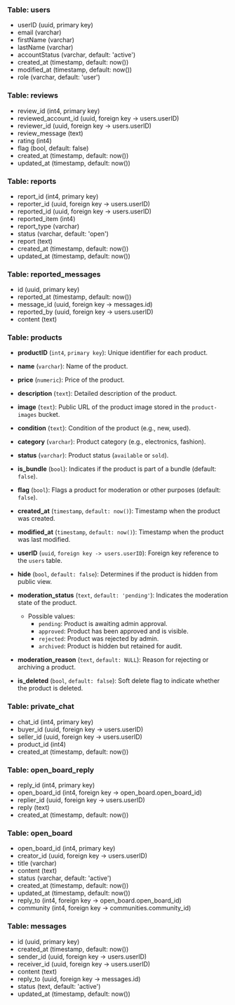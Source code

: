 ### Table: users

- userID (uuid, primary key)
- email (varchar)
- firstName (varchar)
- lastName (varchar)
- accountStatus (varchar, default: 'active')
- created_at (timestamp, default: now())
- modified_at (timestamp, default: now())
- role (varchar, default: 'user')

### Table: reviews

- review_id (int4, primary key)
- reviewed_account_id (uuid, foreign key -> users.userID)
- reviewer_id (uuid, foreign key -> users.userID)
- review_message (text)
- rating (int4)
- flag (bool, default: false)
- created_at (timestamp, default: now())
- updated_at (timestamp, default: now())

### Table: reports

- report_id (int4, primary key)
- reporter_id (uuid, foreign key -> users.userID)
- reported_id (uuid, foreign key -> users.userID)
- reported_item (int4)
- report_type (varchar)
- status (varchar, default: 'open')
- report (text)
- created_at (timestamp, default: now())
- updated_at (timestamp, default: now())

### Table: reported_messages

- id (uuid, primary key)
- reported_at (timestamp, default: now())
- message_id (uuid, foreign key -> messages.id)
- reported_by (uuid, foreign key -> users.userID)
- content (text)

### Table: products

- **productID** (`int4`, `primary key`): Unique identifier for each product.
- **name** (`varchar`): Name of the product.
- **price** (`numeric`): Price of the product.
- **description** (`text`): Detailed description of the product.
- **image** (`text`): Public URL of the product image stored in the `product-images` bucket.
- **condition** (`text`): Condition of the product (e.g., new, used).
- **category** (`varchar`): Product category (e.g., electronics, fashion).
- **status** (`varchar`): Product status (`available` or `sold`).
- **is_bundle** (`bool`): Indicates if the product is part of a bundle (default: `false`).
- **flag** (`bool`): Flags a product for moderation or other purposes (default: `false`).
- **created_at** (`timestamp`, `default: now()`): Timestamp when the product was created.
- **modified_at** (`timestamp`, `default: now()`): Timestamp when the product was last modified.
- **userID** (`uuid`, `foreign key -> users.userID`): Foreign key reference to the `users` table.
- **hide** (`bool`, `default: false`): Determines if the product is hidden from public view.
- **moderation_status** (`text`, `default: 'pending'`): Indicates the moderation state of the product.

  - Possible values:
    - `pending`: Product is awaiting admin approval.
    - `approved`: Product has been approved and is visible.
    - `rejected`: Product was rejected by admin.
    - `archived`: Product is hidden but retained for audit.

- **moderation_reason** (`text`, `default: NULL`): Reason for rejecting or archiving a product.
- **is_deleted** (`bool`, `default: false`): Soft delete flag to indicate whether the product is deleted.

### Table: private_chat

- chat_id (int4, primary key)
- buyer_id (uuid, foreign key -> users.userID)
- seller_id (uuid, foreign key -> users.userID)
- product_id (int4)
- created_at (timestamp, default: now())

### Table: open_board_reply

- reply_id (int4, primary key)
- open_board_id (int4, foreign key -> open_board.open_board_id)
- replier_id (uuid, foreign key -> users.userID)
- reply (text)
- created_at (timestamp, default: now())

### Table: open_board

- open_board_id (int4, primary key)
- creator_id (uuid, foreign key -> users.userID)
- title (varchar)
- content (text)
- status (varchar, default: 'active')
- created_at (timestamp, default: now())
- updated_at (timestamp, default: now())
- reply_to (int4, foreign key -> open_board.open_board_id)
- community (int4, foreign key -> communities.community_id)

### Table: messages

- id (uuid, primary key)
- created_at (timestamp, default: now())
- sender_id (uuid, foreign key -> users.userID)
- receiver_id (uuid, foreign key -> users.userID)
- content (text)
- reply_to (uuid, foreign key -> messages.id)
- status (text, default: 'active')
- updated_at (timestamp, default: now())
